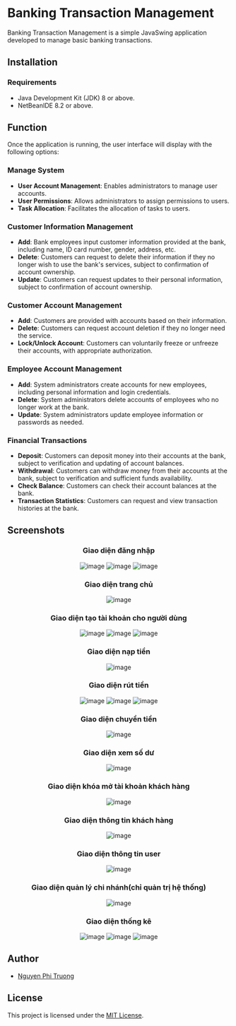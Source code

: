# Banking Transaction Management

Banking Transaction Management is a simple JavaSwing application developed to manage basic banking transactions. 
## Installation

### Requirements

- Java Development Kit (JDK) 8 or above.
- NetBeanIDE 8.2 or above.

## Function

Once the application is running, the user interface will display with the following options:

### Manage System
- **User Account Management**: Enables administrators to manage user accounts.
- **User Permissions**: Allows administrators to assign permissions to users.
- **Task Allocation**: Facilitates the allocation of tasks to users.

### Customer Information Management
- **Add**: Bank employees input customer information provided at the bank, including name, ID card number, gender, address, etc.
- **Delete**: Customers can request to delete their information if they no longer wish to use the bank's services, subject to confirmation of account ownership.
- **Update**: Customers can request updates to their personal information, subject to confirmation of account ownership.

### Customer Account Management
- **Add**: Customers are provided with accounts based on their information.
- **Delete**: Customers can request account deletion if they no longer need the service.
- **Lock/Unlock Account**: Customers can voluntarily freeze or unfreeze their accounts, with appropriate authorization.

### Employee Account Management
- **Add**: System administrators create accounts for new employees, including personal information and login credentials.
- **Delete**: System administrators delete accounts of employees who no longer work at the bank.
- **Update**: System administrators update employee information or passwords as needed.

### Financial Transactions
- **Deposit**: Customers can deposit money into their accounts at the bank, subject to verification and updating of account balances.
- **Withdrawal**: Customers can withdraw money from their accounts at the bank, subject to verification and sufficient funds availability.
- **Check Balance**: Customers can check their account balances at the bank.
- **Transaction Statistics**: Customers can request and view transaction histories at the bank.

## Screenshots
<div align="center">

### Giao diện đăng nhập
![image](https://github.com/nptruong01/Banking-Transaction-Management-App/assets/113322089/7e8b95b0-25bf-4684-a127-61542ec87181)
![image](https://github.com/nptruong01/Banking-Transaction-Management-App/assets/113322089/35a6372e-b906-4565-a3e7-f22684840aa7)
![image](https://github.com/nptruong01/Banking-Transaction-Management-App/assets/113322089/ed0159a0-50be-404e-9b29-b9787584acc2)


### Giao diện trang chủ
![image](https://github.com/nptruong01/Banking-Transaction-Management-App/assets/113322089/420d3c47-330f-4405-9241-75899e644cc0)

### Giao diện tạo tài khoản cho người dùng
![image](https://github.com/nptruong01/Banking-Transaction-Management-App/assets/113322089/e0f00dd4-3beb-42ab-8e77-82e43c6afbc0)
![image](https://github.com/nptruong01/Banking-Transaction-Management-App/assets/113322089/992a422d-2433-4bc9-b013-812eb7062092)
![image](https://github.com/nptruong01/Banking-Transaction-Management-App/assets/113322089/9d1eb97a-c8c2-4988-ba23-b4a72d49666a)

### Giao diện nạp tiền
![image](https://github.com/nptruong01/Banking-Transaction-Management-App/assets/113322089/126e373a-f6dd-4831-b5c4-bdf78a14747c)

### Giao diện rút tiền
![image](https://github.com/nptruong01/Banking-Transaction-Management-App/assets/113322089/a4d0b52e-a87e-49a0-a9d6-a54b24924f62)
![image](https://github.com/nptruong01/Banking-Transaction-Management-App/assets/113322089/f733e6af-0bd8-49a1-92b6-35655808d402)
![image](https://github.com/nptruong01/Banking-Transaction-Management-App/assets/113322089/a72d48db-2a0b-4b38-a872-ebe0ed06a85b)

### Giao diện chuyển tiền
![image](https://github.com/nptruong01/Banking-Transaction-Management-App/assets/113322089/3a1c8ca8-4d47-4f33-995b-7be731143af0)

### Giao diện xem số dư
![image](https://github.com/nptruong01/Banking-Transaction-Management-App/assets/113322089/97088c95-47f4-4f0c-bcf4-d2e95a75035e)

### Giao diện khóa mở tài khoản khách hàng
![image](https://github.com/nptruong01/Banking-Transaction-Management-App/assets/113322089/23aab686-8d18-45f9-adf0-ae191257aec1)

### Giao diện thông tin khách hàng
![image](https://github.com/nptruong01/Banking-Transaction-Management-App/assets/113322089/0fe70ecf-592c-4d3b-a46d-5554653e62ee)

### Giao diện thông tin user
![image](https://github.com/nptruong01/Banking-Transaction-Management-App/assets/113322089/58c257c8-d82d-40dd-9961-095969515718)

### Giao diện quản lý chi nhánh(chỉ quản trị hệ thống)
![image](https://github.com/nptruong01/Banking-Transaction-Management-App/assets/113322089/a45598c5-344f-435a-9669-f8546992cb4a)

### Giao diện thống kê
![image](https://github.com/nptruong01/Banking-Transaction-Management-App/assets/113322089/1a588225-1cf7-45fe-bdf7-878a7df60b9d)
![image](https://github.com/nptruong01/Banking-Transaction-Management-App/assets/113322089/3f7091a6-eb0e-4f84-8972-2dc4703ee309)
![image](https://github.com/nptruong01/Banking-Transaction-Management-App/assets/113322089/82210377-1954-4900-8aa6-192869acc51b)

<div align="left">

## Author

- [Nguyen Phi Truong](https://github.com/nptruong01)

## License

This project is licensed under the [MIT License](LICENSE).
